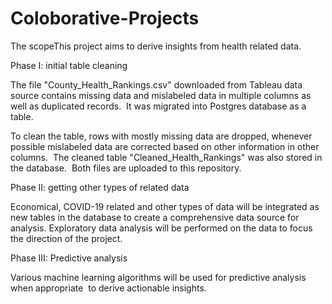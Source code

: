 # Coloborative-Projects

The scopeThis project aims to derive insights from health related data. 

Phase I: initial table cleaning

The file "County_Health_Rankings.csv" downloaded from Tableau data source contains missing data and mislabeled data in multiple columns as well as duplicated records.  It was migrated into Postgres database as a table. 

To clean the table, rows with mostly missing data are dropped, whenever possible mislabeled data are corrected based on other information in other columns.  The cleaned table "Cleaned_Health_Rankings" was also stored in the database.  Both files are uploaded to this repository.

Phase II: getting other types of related data

Economical, COVID-19 related and other types of data will be integrated as new tables in the database to create a comprehensive data source for analysis.  Exploratory data analysis will be performed on the data to focus the direction of the project.

Phase III: Predictive analysis

Various machine learning algorithms will be used for predictive analysis when appropriate  to derive actionable insights.
